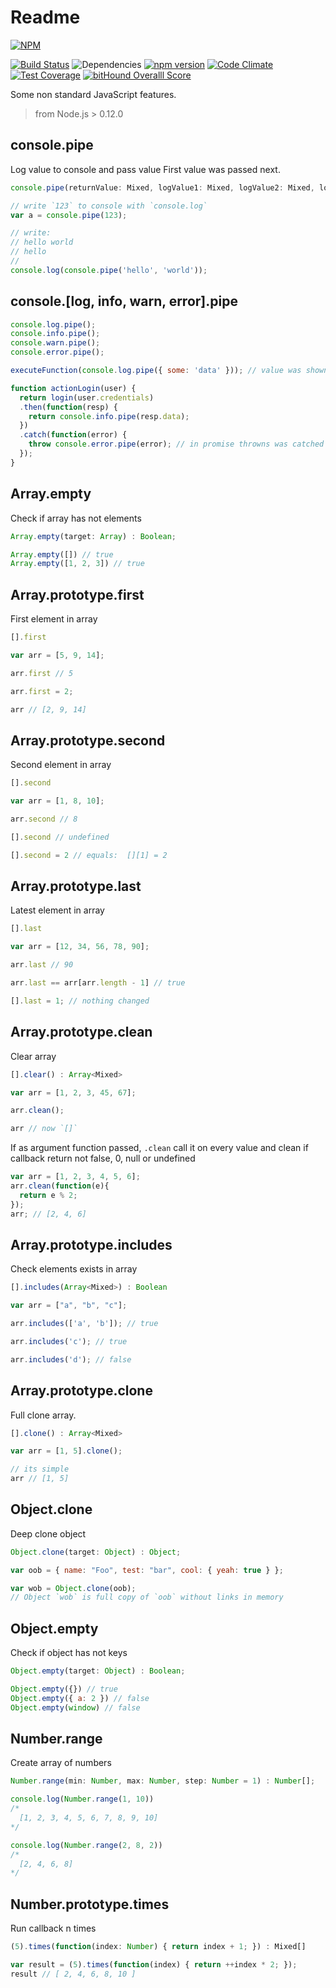 # Readme

 [![NPM](https://nodei.co/npm/nonstandard.png?downloads=true&downloadRank=true&stars=true)](https://nodei.co/npm/nonstandard/)

 [![Build Status](https://travis-ci.org/LestaD/nonstandard.js.svg?branch=master)](https://travis-ci.org/LestaD/nonstandard.js)
 ![Dependencies](https://david-dm.org/lestad/nonstandard.js.svg)
 [![npm version](https://badge.fury.io/js/nonstandard.svg)](https://npmjs.com/nonstandard)
 [![Code Climate](https://codeclimate.com/github/LestaD/nonstandard.js/badges/gpa.svg)](https://codeclimate.com/github/LestaD/nonstandard.js)
 [![Test Coverage](https://codeclimate.com/github/LestaD/nonstandard.js/badges/coverage.svg)](https://codeclimate.com/github/LestaD/nonstandard.js/coverage)
 [![bitHound Overalll Score](https://www.bithound.io/github/LestaD/nonstandard.js/badges/score.svg)](https://www.bithound.io/github/LestaD/nonstandard.js)

Some non standard JavaScript features.

> from Node.js > 0.12.0


## console.pipe

Log value to console and pass value
First value was passed next.

```typescript
console.pipe(returnValue: Mixed, logValue1: Mixed, logValue2: Mixed, logValueN: Mixed) : returnValue;
```

```js
// write `123` to console with `console.log`
var a = console.pipe(123);

// write:
// hello world
// hello
//
console.log(console.pipe('hello', 'world'));
```



## console.[log, info, warn, error].pipe

```typescript
console.log.pipe();
console.info.pipe();
console.warn.pipe();
console.error.pipe();
```

```js
executeFunction(console.log.pipe({ some: 'data' })); // value was shown in console, and passed to function `executeFunction`

function actionLogin(user) {
  return login(user.credentials)
  .then(function(resp) {
    return console.info.pipe(resp.data);
  })
  .catch(function(error) {
    throw console.error.pipe(error); // in promise throwns was catched by next then/catch pair
  });
}
```

## Array.empty

Check if array has not elements

```typescript
Array.empty(target: Array) : Boolean;
```

```js
Array.empty([]) // true
Array.empty([1, 2, 3]) // true
```


## Array.prototype.first

First element in array

```typescript
[].first
```

```js
var arr = [5, 9, 14];

arr.first // 5

arr.first = 2;

arr // [2, 9, 14]
```

## Array.prototype.second

Second element in array

```typescript
[].second
```

```js
var arr = [1, 8, 10];

arr.second // 8

[].second // undefined

[].second = 2 // equals:  [][1] = 2
```

## Array.prototype.last

Latest element in array


```typescript
[].last
```

```js
var arr = [12, 34, 56, 78, 90];

arr.last // 90

arr.last == arr[arr.length - 1] // true

[].last = 1; // nothing changed
```

## Array.prototype.clean

Clear array


```typescript
[].clear() : Array<Mixed>
```

```js
var arr = [1, 2, 3, 45, 67];

arr.clean();

arr // now `[]`
```

If as argument function passed, `.clean` call it on every value and clean if callback return not false, 0, null or undefined

```js
var arr = [1, 2, 3, 4, 5, 6];
arr.clean(function(e){
  return e % 2;
});
arr; // [2, 4, 6]
```

## Array.prototype.includes

Check elements exists in array


```typescript
[].includes(Array<Mixed>) : Boolean
```

```js
var arr = ["a", "b", "c"];

arr.includes(['a', 'b']); // true

arr.includes('c'); // true

arr.includes('d'); // false
```

## Array.prototype.clone

Full clone array.

```typescript
[].clone() : Array<Mixed>
```

```js
var arr = [1, 5].clone();

// its simple
arr // [1, 5]
```

## Object.clone

Deep clone object

```typescript
Object.clone(target: Object) : Object;
```

```js
var oob = { name: "Foo", test: "bar", cool: { yeah: true } };

var wob = Object.clone(oob);
// Object `wob` is full copy of `oob` without links in memory
```


## Object.empty

Check if object has not keys

```typescript
Object.empty(target: Object) : Boolean;
```

```js
Object.empty({}) // true
Object.empty({ a: 2 }) // false
Object.empty(window) // false
```


## Number.range

Create array of numbers

```typescript
Number.range(min: Number, max: Number, step: Number = 1) : Number[];
```

```js
console.log(Number.range(1, 10))
/*
  [1, 2, 3, 4, 5, 6, 7, 8, 9, 10]
*/

console.log(Number.range(2, 8, 2))
/*
  [2, 4, 6, 8]
*/
```

## Number.prototype.times

Run callback n times

```typescript
(5).times(function(index: Number) { return index + 1; }) : Mixed[]
```

```js
var result = (5).times(function(index) { return ++index * 2; });
result // [ 2, 4, 6, 8, 10 ]
```

